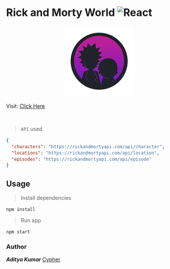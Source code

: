 # Rick and Morty World ![React](https://img.shields.io/badge/React-17.0.1-blue?logo=react)

<center>
 <img src='./public/logo192.png' /> 
</center>

Visit: [Click Here](https://rick-morty-911.web.app/characters)

<br/>

> `API` used
```json
{
  "characters": "https://rickandmortyapi.com/api/character",
  "locations": "https://rickandmortyapi.com/api/location",
  "episodes": "https://rickandmortyapi.com/api/episode"
}
```

## Usage

> Install dependencies
```
npm install
```

> Run app
```
npm start
```

### Author

***Aditya Kumar*** 
[Cypher](https://github.com/cypher-adi/)